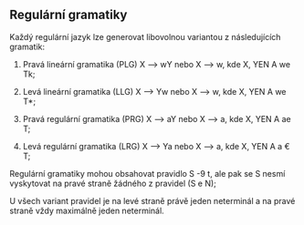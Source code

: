 ## Regulární gramatiky
Každý regulární jazyk lze generovat libovolnou variantou
z následujících gramatik:
1) Pravá lineární gramatika (PLG)
X —> wY nebo X —> w, kde X, YEN A we Tk;

2) Levá lineární gramatika (LLG)
X —> Yw nebo X —> w, kde X, YEN A we T*;

3) Pravá regulární gramatika (PRG)
X —> aY nebo X —> a, kde X, YEN A ae T;

4) Levá regulární gramatika (LRG)
X —> Ya nebo X —> a, kde X, YEN A a € T;


Regulární gramatiky mohou obsahovat pravidlo S -9 t, ale pak se S nesmí vyskytovat na pravé straně žádného z pravidel (S e N);

U všech variant pravidel je na levé straně právě jeden neterminál a na pravé straně vždy maximálně jeden neterminál.